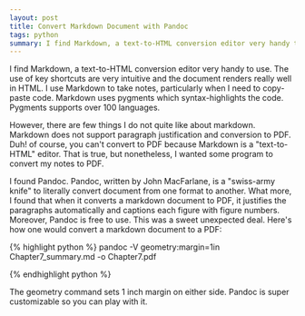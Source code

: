 ```yaml
---
layout: post
title: Convert Markdown Document with Pandoc
tags: python
summary: I find Markdown, a text-to-HTML conversion editor very handy to use. The use of key shortcuts are very intuitive
---
```


I find Markdown, a text-to-HTML conversion editor very handy to use. The use of key shortcuts are very intuitive and the document renders really well in HTML. I use Markdown to take notes, particularly when I need to copy-paste code. Markdown uses pygments which syntax-highlights the code. Pygments supports over 100 languages.

However, there are few things I do not quite like about markdown. Markdown does not support paragraph justification and conversion to PDF.  Duh! of course, you can't convert to PDF because Markdown is a "text-to-HTML" editor. That is true, but nonetheless, I wanted some program to convert my notes to PDF.

I found Pandoc. Pandoc, written by John MacFarlane, is a "swiss-army knife" to literally convert document from one format to another. What more, I found that when it converts a markdown document to PDF, it justifies the paragraphs automatically and captions each figure with figure numbers. Moreover, Pandoc is free to use. This was a sweet unexpected deal. Here's how one would convert a markdown document to a PDF:

{% highlight python %}
pandoc -V geometry:margin=1in Chapter7_summary.md -o Chapter7.pdf

{% endhighlight python %}

The geometry command sets 1 inch margin on either side. Pandoc is super customizable so you can play with it. 